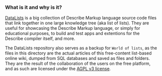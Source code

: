 ### What is it and why is it?

[DataLists](https://github.com/viktorchernev/DataLists) is a big collection of Describe Markup language source code files that link together in one large knowledge tree (aka list of lists). They are useful for showcasing the Describe Markup language, or simply for educational purposes, to build and test apps and extentions for the Describe compiler itself, and more. 

The DataLists repository also serves as a backup for ```World of lists```, as the files in this directory are the actual articles of this free-content list-based online wiki, dumped from SQL databases and saved as files and folders. They are the result of the collaboration of the users on the free platform, and as such are licensed under the [AGPL v3 license](https://www.gnu.org/licenses/agpl-3.0.txt).